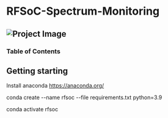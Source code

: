 # RFSoC-Spectrum-Monitoring

![Project Image](https://www.rfsoc-pynq.io/images/01_rfsoc_2x2_t.png)
---

### Table of Contents



## Getting starting

Install anaconda https://anaconda.org/

conda create --name rfsoc --file requirements.txt python=3.9

conda activate rfsoc